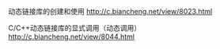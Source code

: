 
动态链接库的创建和使用 http://c.biancheng.net/view/8023.html

C/C++动态链接库的显式调用（动态调用） http://c.biancheng.net/view/8044.html
